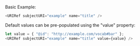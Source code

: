 Basic Example:

```js
<URIRef subjectURI="example" name="title" />
```

Default values can be pre-populated using the "value" property:

```js
let value = { "@id": "http://example.com/vocab#bar" };
<URIRef subjectURI="example" name="title" value={value} />
```
